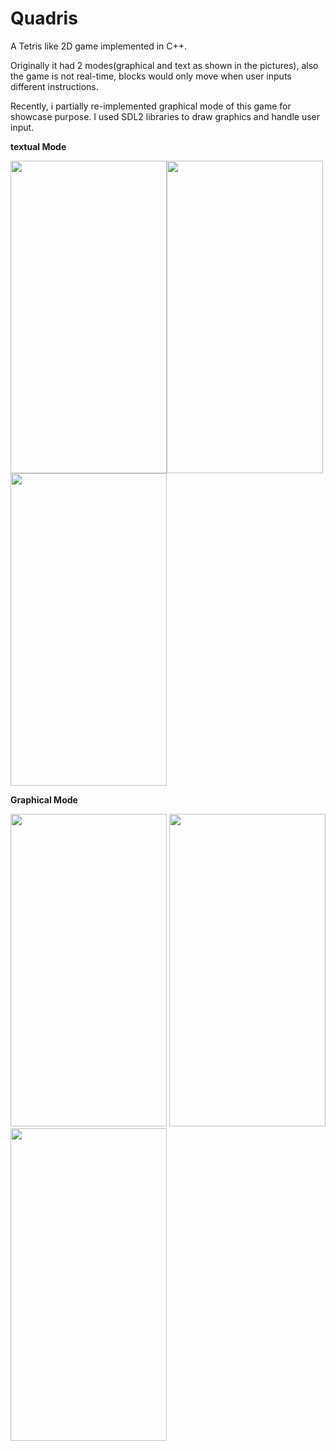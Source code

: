 # Quadris

A Tetris like 2D game implemented in C++.

Originally it had 2 modes(graphical and text as shown in the pictures), also the game is not real-time, blocks would only move when user inputs different instructions.

Recently, i partially re-implemented graphical mode of this game for showcase purpose. I used SDL2 libraries to draw graphics and handle user input. 

<b>textual Mode</b>


<img src="https://github.com/AynmShawn4/TetrisLikeNonRealTimeGame/blob/master/Screenshots/ScreenShot3.PNG" width="250" height="500"><img src="https://github.com/AynmShawn4/TetrisLikeNonRealTimeGame/blob/master/Screenshots/ScreenShot4.PNG" width="250" height="500"><img src="https://github.com/AynmShawn4/TetrisLikeNonRealTimeGame/blob/master/Screenshots/ScreenShot5.PNG" width="250" height="500">

<b>Graphical Mode</b>

<img src="https://github.com/AynmShawn4/TetrisLikeNonRealTimeGame/blob/master/Screenshots/ScreenShot6.PNG" width="250" height="500">      <img src="https://github.com/AynmShawn4/TetrisLikeNonRealTimeGame/blob/master/Screenshots/ScreenShot7.PNG" width="250" height="500">       <img src="https://github.com/AynmShawn4/TetrisLikeNonRealTimeGame/blob/master/Screenshots/ScreenShot8.PNG" width="250" height="500">
